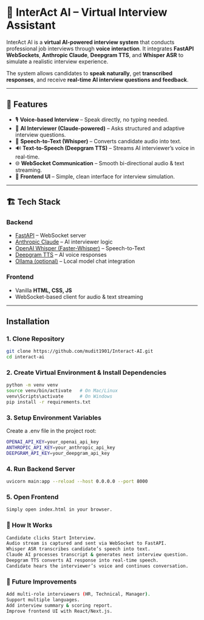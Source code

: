 # 🤖 InterAct AI – Virtual Interview Assistant  

InterAct AI is a **virtual AI-powered interview system** that conducts professional job interviews through **voice interaction**. It integrates **FastAPI WebSockets**, **Anthropic Claude**, **Deepgram TTS**, and **Whisper ASR** to simulate a realistic interview experience.  

The system allows candidates to **speak naturally**, get **transcribed responses**, and receive **real-time AI interview questions and feedback**.  

---

## 🚀 Features  

- 🎙️ **Voice-based Interview** – Speak directly, no typing needed.  
- 🧠 **AI Interviewer (Claude-powered)** – Asks structured and adaptive interview questions.  
- 📝 **Speech-to-Text (Whisper)** – Converts candidate audio into text.  
- 🔊 **Text-to-Speech (Deepgram TTS)** – Streams AI interviewer’s voice in real-time.  
- 🌐 **WebSocket Communication** – Smooth bi-directional audio & text streaming.  
- 🎨 **Frontend UI** – Simple, clean interface for interview simulation.  

---

## 🏗️ Tech Stack  

### **Backend**  
- [FastAPI](https://fastapi.tiangolo.com/) – WebSocket server  
- [Anthropic Claude](https://docs.anthropic.com/) – AI interviewer logic  
- [OpenAI Whisper (Faster-Whisper)](https://github.com/guillaumekln/faster-whisper) – Speech-to-Text  
- [Deepgram TTS](https://developers.deepgram.com/) – AI voice responses  
- [Ollama (optional)](https://ollama.ai/) – Local model chat integration  

### **Frontend**  
- Vanilla **HTML, CSS, JS**  
- WebSocket-based client for audio & text streaming  

---

## **Installation**   

### 1. Clone Repository  
```bash
git clone https://github.com/mudit1901/Interact-AI.git
cd interact-ai
```


### 2. Create Virtual Environment & Install Dependencies
```bash
python -m venv venv
source venv/bin/activate   # On Mac/Linux
venv\Scripts\activate      # On Windows
pip install -r requirements.txt
```


### 3. Setup Environment Variables
Create a .env file in the project root:

```bash
OPENAI_API_KEY=your_openai_api_key
ANTHROPIC_API_KEY=your_anthropic_api_key
DEEPGRAM_API_KEY=your_deepgram_api_key
```

### 4. Run Backend Server
```bash
uvicorn main:app --reload --host 0.0.0.0 --port 8000
```



### 5. Open Frontend
```bash
Simply open index.html in your browser.
```

### 🎯 How It Works
```bash
Candidate clicks Start Interview.
Audio stream is captured and sent via WebSocket to FastAPI.
Whisper ASR transcribes candidate’s speech into text.
Claude AI processes transcript & generates next interview question.
Deepgram TTS converts AI response into real-time speech.
Candidate hears the interviewer’s voice and continues conversation.
```
### 🔮 Future Improvements
```bash
Add multi-role interviewers (HR, Technical, Manager).
Support multiple languages.
Add interview summary & scoring report.
Improve frontend UI with React/Next.js.
```

